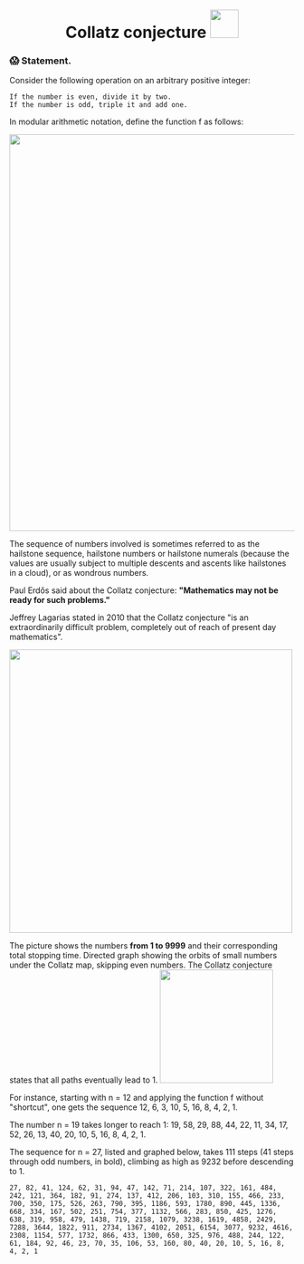 <h1 align="center">
  Collatz conjecture
  <img src="https://betaingegneria.it/wp-content/uploads/2020/11/collatz.jpeg" width="50px"/>
</h1>

### :scream: Statement.
Consider the following operation on an arbitrary positive integer:

    If the number is even, divide it by two.
    If the number is odd, triple it and add one.

In modular arithmetic notation, define the function f as follows: 

<img src="https://wikimedia.org/api/rest_v1/media/math/render/svg/9b2a03faf9d31a8de0abb3c4a3d318490105da12" width="700px"/>

The sequence of numbers involved is sometimes referred to as the hailstone sequence, hailstone numbers or hailstone numerals (because the values are usually subject to multiple descents and ascents like hailstones in a cloud), or as wondrous numbers.

Paul Erdős said about the Collatz conjecture: **"Mathematics may not be ready for such problems."**

Jeffrey Lagarias stated in 2010 that the Collatz conjecture "is an extraordinarily difficult problem, completely out of reach of present day mathematics".

<img src="https://upload.wikimedia.org/wikipedia/commons/thumb/b/b9/Collatz-stopping-time.svg/800px-Collatz-stopping-time.svg.png" width="500px"/>

The picture shows the numbers **from 1 to 9999** and their corresponding total stopping time.
Directed graph showing the orbits of small numbers under the Collatz map, skipping even numbers. The Collatz conjecture states that all paths eventually lead to 1.
<img src="https://upload.wikimedia.org/wikipedia/commons/thumb/c/c2/Collatz-graph-50-no27.svg/320px-Collatz-graph-50-no27.svg.png" width="200px"/>

For instance, starting with n = 12 and applying the function f without "shortcut", one gets the sequence 12, 6, 3, 10, 5, 16, 8, 4, 2, 1.

The number n = 19 takes longer to reach 1: 19, 58, 29, 88, 44, 22, 11, 34, 17, 52, 26, 13, 40, 20, 10, 5, 16, 8, 4, 2, 1.

The sequence for n = 27, listed and graphed below, takes 111 steps (41 steps through odd numbers, in bold), climbing as high as 9232 before descending to 1.

    27, 82, 41, 124, 62, 31, 94, 47, 142, 71, 214, 107, 322, 161, 484, 242, 121, 364, 182, 91, 274, 137, 412, 206, 103, 310, 155, 466, 233, 700, 350, 175, 526, 263, 790, 395, 1186, 593, 1780, 890, 445, 1336, 668, 334, 167, 502, 251, 754, 377, 1132, 566, 283, 850, 425, 1276, 638, 319, 958, 479, 1438, 719, 2158, 1079, 3238, 1619, 4858, 2429, 7288, 3644, 1822, 911, 2734, 1367, 4102, 2051, 6154, 3077, 9232, 4616, 2308, 1154, 577, 1732, 866, 433, 1300, 650, 325, 976, 488, 244, 122, 61, 184, 92, 46, 23, 70, 35, 106, 53, 160, 80, 40, 20, 10, 5, 16, 8, 4, 2, 1
